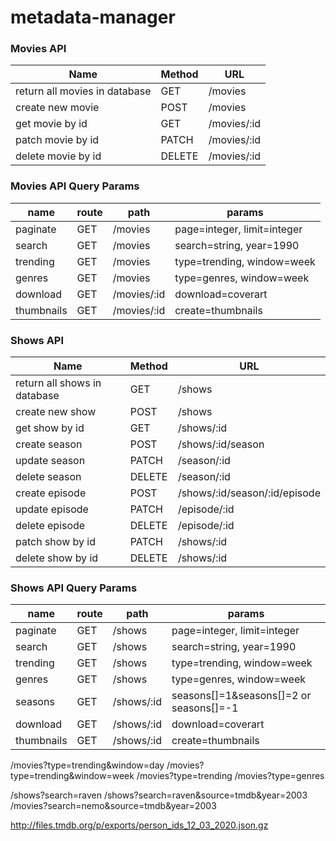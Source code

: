 # metadata-manager


### Movies API
Name | Method | URL
--- | --- | --- | 
return all movies in database | GET | /movies
create new movie | POST | /movies
get movie by id | GET | /movies/:id
patch movie by id | PATCH | /movies/:id
delete movie by id | DELETE | /movies/:id

### Movies API Query Params
name | route | path | params 
--- | --- | --- | --- |
paginate | GET | /movies | page=integer, limit=integer
search | GET | /movies | search=string, year=1990
trending | GET | /movies | type=trending, window=week
genres | GET | /movies | type=genres, window=week
download | GET | /movies/:id| download=coverart
thumbnails | GET | /movies/:id| create=thumbnails


### Shows API
Name | Method | URL
--- | --- | --- | 
return all shows in database | GET | /shows
create new show | POST | /shows
get show by id | GET | /shows/:id
create season | POST | /shows/:id/season
update season | PATCH | /season/:id
delete season | DELETE | /season/:id
create episode | POST | /shows/:id/season/:id/episode
update episode | PATCH | /episode/:id
delete episode | DELETE | /episode/:id
patch show by id | PATCH | /shows/:id
delete show by id | DELETE | /shows/:id

### Shows API Query Params
name | route | path | params 
--- | --- | --- | --- |
paginate | GET | /shows | page=integer, limit=integer
search | GET | /shows | search=string, year=1990
trending | GET | /shows | type=trending, window=week
genres | GET | /shows | type=genres, window=week
seasons | GET | /shows/:id| seasons[]=1&seasons[]=2 or seasons[]=-1
download | GET | /shows/:id| download=coverart
thumbnails | GET | /shows/:id| create=thumbnails



/movies?type=trending&window=day
/movies?type=trending&window=week
/movies?type=trending
/movies?type=genres


/shows?search=raven
/shows?search=raven&source=tmdb&year=2003
/movies?search=nemo&source=tmdb&year=2003


http://files.tmdb.org/p/exports/person_ids_12_03_2020.json.gz
